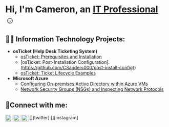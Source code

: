 <h1>Hi, I'm Cameron, an <a href="https://linkedin.com/in/Josh">IT Professional</a>☺</h1>

<h2>👨‍💻 Information Technology Projects:</h2>

- <b>osTicket (Help Desk Ticketing System)</b>
  - [osTicket: Prerequisites and Installation](https://github.com/CSanders000/osticket-prereqs)
  - [osTicket: Post-Installation Configuration].(https://github.com/CSanders000/post-install-config))
  - [osTicket: Ticket Lifecycle Examples](https://github.com/CSanders000/ticket-lifecycle)
- <b>Microsoft Azure</b>
  - [Configuring On-premises Active Directory within Azure VMs](https://github.com/CSanders000/configure-ad)
  - [Network Security Groups (NSGs) and Inspecting Network Protocols](https://github.com/CSanders000/azure-network-protocols)

<h2>🤳Connect with me:</h2>

[<img align="left" alt="Josh | Twitter" width="22px" src="https://cdn.jsdelivr.net/npm/simple-icons@v3/icons/twitter.svg" />][twitter]
[<img align="left" alt="Josh | LinkedIn" width="22px" src="https://cdn.jsdelivr.net/npm/simple-icons@v3/icons/linkedin.svg" />][linkedin]
[<img align="left" alt="Josh | Instagram" width="22px" src="https://cdn.jsdelivr.net/npm/simple-icons@v3/icons/instagram.svg" />][instagram]


[linkedin]: https://linkedin.com/in/Josh
